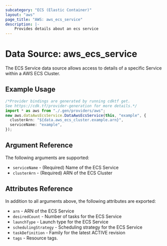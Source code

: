 ```yaml
---
subcategory: "ECS (Elastic Container)"
layout: "aws"
page_title: "AWS: aws_ecs_service"
description: |-
    Provides details about an ecs service
---
```


# Data Source: aws\_ecs\_service

The ECS Service data source allows access to details of a specific
Service within a AWS ECS Cluster.

## Example Usage

```typescript
/*Provider bindings are generated by running cdktf get.
See https://cdk.tf/provider-generation for more details.*/
import * as aws from "./.gen/providers/aws";
new aws.dataAwsEcsService.DataAwsEcsService(this, "example", {
  clusterArn: "${data.aws_ecs_cluster.example.arn}",
  serviceName: "example",
});

```

## Argument Reference

The following arguments are supported:

* `serviceName` - (Required) Name of the ECS Service
* `clusterArn` - (Required) ARN of the ECS Cluster

## Attributes Reference

In addition to all arguments above, the following attributes are exported:

* `arn` - ARN of the ECS Service
* `desiredCount` - Number of tasks for the ECS Service
* `launchType` - Launch type for the ECS Service
* `schedulingStrategy` - Scheduling strategy for the ECS Service
* `taskDefinition` - Family for the latest ACTIVE revision
* `tags` - Resource tags.
